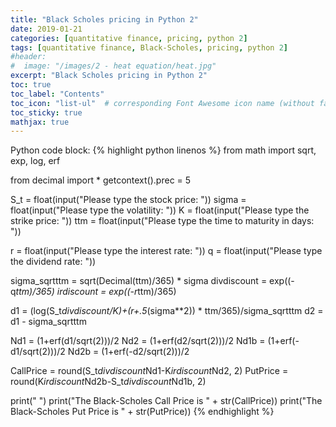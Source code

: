 ```yaml
---
title: "Black Scholes pricing in Python 2"
date: 2019-01-21
categories: [quantitative finance, pricing, python 2]
tags: [quantitative finance, Black-Scholes, pricing, python 2]
#header:
#  image: "/images/2 - heat equation/heat.jpg"
excerpt: "Black Scholes pricing in Python 2"
toc: true
toc_label: "Contents"
toc_icon: "list-ul"  # corresponding Font Awesome icon name (without fa prefix
toc_sticky: true
mathjax: true
---
```


<!-- # H1 Heading

## H2 Heading

### H3 Heading

Here's some basic text

And here's some *italic*

Here's some **bold** text

What about a [link](https://github.com/kboct)

Here's a bulleted list:
* First
+ Second
- Third


Here's a numbered list:
1. First
2. Second
3. Third -->

Python code block:
{% highlight python linenos %}
from math import sqrt, exp, log, erf

from decimal import *
getcontext().prec = 5

S_t = float(input("Please type the stock price: "))
sigma = float(input("Please type the volatility: "))
K = float(input("Please type the strike price: "))
ttm = float(input("Please type the time to maturity in days: "))

r = float(input("Please type the interest rate: "))
q = float(input("Please type the dividend rate: "))

sigma_sqrtttm = sqrt(Decimal(ttm)/365) * sigma
divdiscount = exp((-q*ttm)/365)
irdiscount = exp((-r*ttm)/365)

d1 = (log(S_t*divdiscount/K)+(r+.5*(sigma**2)) * ttm/365)/sigma_sqrtttm
d2 = d1 - sigma_sqrtttm

Nd1 = (1+erf(d1/sqrt(2)))/2
Nd2 = (1+erf(d2/sqrt(2)))/2
Nd1b = (1+erf(-d1/sqrt(2)))/2
Nd2b = (1+erf(-d2/sqrt(2)))/2

CallPrice = round(S_t*divdiscount*Nd1-K*irdiscount*Nd2, 2)
PutPrice = round(K*irdiscount*Nd2b-S_t*divdiscount*Nd1b, 2)

print(" ")
print("The Black-Scholes Call Price is " + str(CallPrice))
print("The Black-Scholes Put Price is " + str(PutPrice))
{% endhighlight %}


<!-- Here's some inline code `x+y`

Here's an image:
<img src="{{ site.url }}{{ site.baseurl }}/images/1- numerical analysis for ODEs/image1.jpg" alt="scilab numerical analysis plot" class="full">


Here's another image using Kramdown:
![alt]({{ site.url }}{{ site.baseurl }}/images/1- numerical analysis for ODEs/image1.jpg)
{: .full}

Here's some math :

$$z=x+y$$

You can also put it inline $$z=x+y$$ -->
